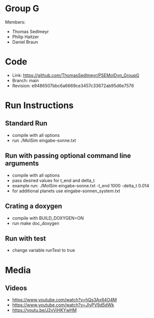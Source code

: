 # Group G #
Members:
* Thomas Sedlmeyr
* Philip Haitzer
* Daniel Braun

# Code #
* Link:     https://github.com/ThomasSedlmeyr/PSEMolDyn_GroupG
* Branch:   main
* Revision: e9486507bbc6a6669ce3457c33672ab95d6e7576

# Run Instructions #
## Standard Run ##
* compile with all options
* run ./MolSim eingabe-sonne.txt

## Run with passing optional command line arguments ##
* compile with all options
* pass desired values for t_end and delta_t
* example run: ./MolSim eingabe-sonne.txt -t_end 1000 -delta_t 0.014
* for additional planets use eingabe-sonnen_system.txt

## Crating a doxygen ##
* compile with BUILD_DOXYGEN=ON
* run make doc_doxygen

## Run with test ##
* change variable runTest to true

# Media #
## Videos ##
* https://www.youtube.com/watch?v=hQs3Ax64O4M
* https://www.youtube.com/watch?v=JlyPV9d5dWk
* https://youtu.be/J2yViHKYwHM